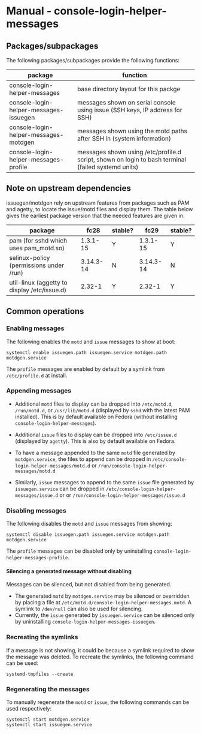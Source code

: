 # Manual - console-login-helper-messages

## Packages/subpackages

The following packages/subpackages provide the following functions:

| package                                | function |
| -------------------------------------- | --- |
| console-login-helper-messages          | base directory layout for this packge |
| console-login-helper-messages-issuegen | messages shown on serial console using issue (SSH keys, IP address for SSH) |
| console-login-helper-messages-motdgen  | messages shown using the motd paths after SSH in (system information) |
| console-login-helper-messages-profile  | messages shown using /etc/profile.d script, shown on login to bash terminal (failed systemd units) |

## Note on upstream dependencies

issuegen/motdgen rely on upstream features from packages such as PAM and agetty, to locate the issue/motd files and display them. The table below gives the earliest package version that the
needed features are given in.

| package                                      | fc28        | stable? | fc29        | stable? | 
| -------------------------------------        | ----        | ------- | ----        | ------- | 
| pam (for sshd which uses pam_motd.so)        | 1.3.1-15    |    Y    | 1.3.1-15    |    Y    |
| selinux-policy (permissions under /run)      | 3.14.3-14   |    N    | 3.14.3-14   |    N    |
| util-linux (aggetty to display /etc/issue.d) | 2.32-1      |    Y    | 2.32-1      |    Y    |

## Common operations

### Enabling messages

The following enables the `motd` and `issue` messages to show at boot:

```
systemctl enable issuegen.path issuegen.service motdgen.path motdgen.service
```

The `profile` messages are enabled by default by a symlink from `/etc/profile.d` at install.

### Appending messages

- Additional `motd` files to display can be dropped into `/etc/motd.d`, `/run/motd.d`, or `/usr/lib/motd.d` (displayed by `sshd` with the latest PAM installed). This is by default available on Fedora (without installing `console-login-helper-messages`).
- Additional `issue` files to display can be dropped into `/etc/issue.d` (displayed by `agetty`). This is also by default available on Fedora.

- To have a message appended to the same `motd` file generated by `motdgen.service`, the files to append can be dropped in `/etc/console-login-helper-messages/motd.d` or `/run/console-login-helper-messages/motd.d`
- Similarly, `issue` messages to append to the same `issue` file generated by `issuegen.service` can be dropped in `/etc/console-login-helper-messages/issue.d` or  or `/run/console-login-helper-messages/issue.d`

### Disabling messages

The following disables the `motd` and `issue`  messages from showing:

```
systemctl disable issuegen.path issuegen.service motdgen.path motdgen.service
```

The `profile` messages can be disabled only by uninstalling `console-login-helper-messages-profile`.

#### Silencing a generated message without disabling

Messages can be silenced, but not disabled from being generated.

- The generated `motd` by `motdgen.service` may be silenced or overridden by placing a file at `/etc/motd.d/console-login-helper-messages.motd`. A symlink to `/dev/null` can also be used for silencing.
- Currently, the `issue` generated by `issuegen.service` can be silenced only by uninstalling `console-login-helper-messages-issuegen`.

### Recreating the symlinks

If a message is not showing, it could be because a symlink required to show the message was deleted. To recreate the symlinks, the following command can be used:

```
systemd-tmpfiles --create
```

### Regenerating the messages

To manually regenerate the `motd` or `issue`, the following commands can be used respectively:

```
systemctl start motdgen.service
systemctl start issuegen.service
```
